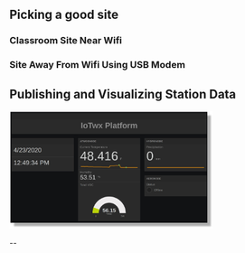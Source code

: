 
## Picking a good site

   ### Classroom Site Near Wifi
   ### Site Away From Wifi Using USB Modem


## Publishing and Visualizing Station Data

<img width="360" alt="dashboard"
src="https://github.com/NCAR/iotwx-manual/blob/main/img/dashboard01.jpg"/>

--
